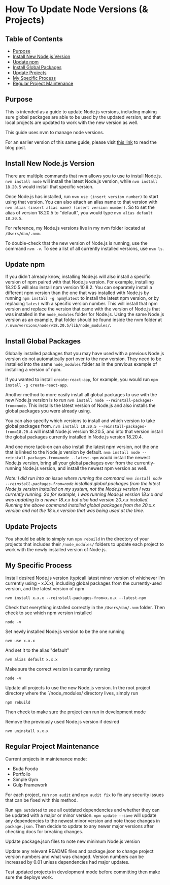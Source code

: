 # How To Update Node Versions (& Projects)

## Table of Contents

- [Purpose](#purpose)
- [Install New Node.js Version](#install-new-nodejs-version)
- [Update npm](#update-npm)
- [Install Global Packages](#install-global-packages)
- [Update Projects](#update-projects)
- [My Specific Process](#my-specific-process)
- [Regular Project Maintenance](#regular-project-maintenance)

## Purpose

This is intended as a guide to update Node.js versions, including making sure global packages are able to be used by the updated version, and that local projects are updated to work with the new version as well.

This guide uses nvm to manage node versions.

For an earlier version of this same guide, please visit [this link][1] to read the blog post.

## Install New Node.js Version

There are multiple commands that nvm allows you to use to install Node.js. `nvm install node` will install the latest Node.js version, while `nvm install 18.20.5` would install that specific version.

Once Node.js has installed, run `nvm use (insert version number)` to start using that version. You can also attach an alias name to that version with `nvm alias (insert alias name) (insert version number)`. So to set the alias of version 18.20.5 to "default", you would type `nvm alias default 18.20.5`.

For reference, my Node.js versions live in my nvm folder located at `/Users/dan/.nvm`.

To double-check that the new version of Node.js is running, use the command `nvm -v`. To see a list of all currently installed versions, use `nvm ls`.

## Update npm

If you didn't already know, installing Node.js will also install a specific version of npm paired with that Node.js version. For example, installing 18.20.5 will also install npm version 10.8.2. You can separately install a different npm version than the one that was installed with Node.js by running `npm install -g npm@latest` to install the latest npm version, or by replacing `latest` with a specific version number. This will install that npm version and replace the version that came with the version of Node.js that was installed in the `node_modules` folder for Node.js. Using the same Node.js version as an example, that folder should be found inside the nvm folder at `/.nvm/versions/node/v18.20.5/lib/node_modules/`.

## Install Global Packages

Globally installed packages that you may have used with a previous Node.js version do not automatically port over to the new version. They need to be installed into the same `node_modules` folder as in the previous example of installing a version of npm.

If you wanted to install `create-react-app`, for example, you would run `npm install -g create-react-app`.

Another method to more easily install all global packages to use with the new Node.js version is to run `nvm install node --reinstall-packages-from=node`. This installs the latest version of Node.js and also installs the global packages you were already using.

You can also specify which versions to install and which version to take global packages from. `nvm install 18.20.5 --reinstall-packages-from=18.20.4` will install Node.js version 18.20.5, and into that version install the global packages currently installed in Node.js version 18.20.4.

And one more tack-on can also install the latest npm version, not the one that is linked to the Node.js version by default. `nvm install node --reinstall-packages-from=node --latest-npm` would install the newest Node.js version, bring all your global packages over from the currently-running Node.js version, and install the newest npm version as well.

_Note: I did run into an issue where running the command `nvm install node --reinstall-packages-from=node` installed global packages from the latest Node.js version installed on my system, not the Node.js version I was currently running. So for example, I was running Node.js version 18.x.x and was updating to a newer 18.x.x but also had version 20.x.x installed. Running the above command installed global packages from the 20.x.x version and not the 18.x.x version that was being used at the time._

## Update Projects

You should be able to simply run `npm rebuild` in the directory of your projects that includes their `/node_modules/` folders to update each project to work with the newly installed version of Node.js.

## My Specific Process

Install desired Node.js version (typicall latest minor version of whichever I'm currently using - x.X.x), including global packages from the currently-used version, and the latest version of npm

`nvm install x.x.x --reinstall-packages-from=x.x.x --latest-npm`

Check that everything installed correctly in the `/Users/dan/.nvm` folder. Then check to see which npm version installed

`node -v`

Set newly installed Node.js version to be the one running

`nvm use x.x.x`

And set it to the alias "default"

`nvm alias default x.x.x`

Make sure the correct version is currently running

`node -v`

Update all projects to use the new Node.js version. In the root project directory where the `/node_modules/ directory lives, simply run

`npm rebuild`

Then check to make sure the project can run in development mode

Remove the previously used Node.js version if desired

`nvm uninstall x.x.x`

## Regular Project Maintenance

Current projects in maintenance mode:

- Buda Fooda
- Portfolio
- Simple Gym
- Gulp Framework

For each project, run `npm audit` and `npm audit fix` to fix any security issues that can be fixed with this method.

Run `npm outdated` to see all outdated dependencies and whether they can be updated with a major or minor version. `npm update --save` will update any dependencies to the newest minor version and note those changes in `package.json`. Then decide to update to any newer major versions after checking docs for breaking changes.

Update package.json files to note new minimum Node.js version

Update any relevant README files and package.json to change project version numbers and what was changed. Version numbers can be increased by 0.01 unless dependencies had major updates.

Test updated projects in development mode before committing then make sure the deploys work.

[1]: https://codepen.io/danbuda/post/how-to-update-version-of-nodejs
